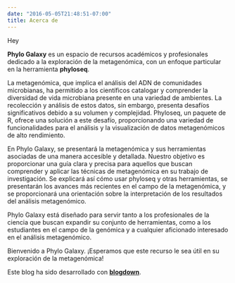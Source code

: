 ```yaml
---
date: "2016-05-05T21:48:51-07:00"
title: Acerca de
---
```

Hey

**Phylo Galaxy** es un espacio de recursos académicos y profesionales dedicado a la exploración de la metagenómica, con un enfoque particular en la herramienta **phyloseq**.

La metagenómica, que implica el análisis del ADN de comunidades microbianas, ha permitido a los científicos catalogar y comprender la diversidad de vida microbiana presente en una variedad de ambientes. La recolección y análisis de estos datos, sin embargo, presenta desafíos significativos debido a su volumen y complejidad. Phyloseq, un paquete de R, ofrece una solución a este desafío, proporcionando una variedad de funcionalidades para el análisis y la visualización de datos metagenómicos de alto rendimiento.

En Phylo Galaxy, se presentará la metagenómica y sus herramientas asociadas de una manera accesible y detallada. Nuestro objetivo es proporcionar una guía clara y precisa para aquellos que buscan comprender y aplicar las técnicas de metagenómica en su trabajo de investigación. Se explicará así cómo usar phyloseq y otras herramientas, se presentarán los avances más recientes en el campo de la metagenómica, y se proporcionará una orientación sobre la interpretación de los resultados del análisis metagenómico.

Phylo Galaxy está diseñado para servir tanto a los profesionales de la ciencia que buscan expandir su conjunto de herramientas, como a los estudiantes en el campo de la genómica y a cualquier aficionado interesado en el análisis metagenómico.

Bienvenido a Phylo Galaxy. ¡Esperamos que este recurso le sea útil en su exploración de la metagenómica!


Este blog ha sido desarrollado con [**blogdown**](https://github.com/rstudio/blogdown). 
